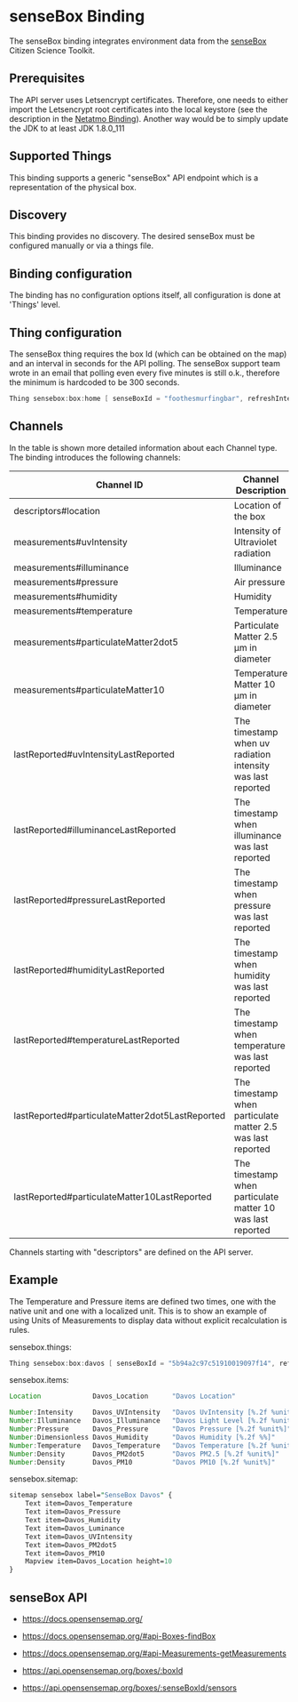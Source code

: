 # senseBox Binding

The senseBox binding integrates environment data from the [senseBox](https://sensebox.de/)
Citizen Science Toolkit.

## Prerequisites

The API server uses Letsencrypt certificates.
Therefore, one needs to either import the Letsencrypt root certificates into the local keystore (see the description in the
[Netatmo Binding](https://www.openhab.org/addons/bindings/netatmo/#missing-certificate-authority)).
Another way would be to simply update the JDK to at least JDK 1.8.0_111

## Supported Things

This binding supports a generic "senseBox" API endpoint which is a representation of the physical box.

## Discovery

This binding provides no discovery.
The desired senseBox must be configured manually or via a things file.

## Binding configuration

The binding has no configuration options itself, all configuration is done at 'Things' level.

## Thing configuration

The senseBox thing requires the box Id (which can be obtained on the map) and an interval in seconds for the API polling.
The senseBox support team wrote in an email that polling even every five minutes is still o.k., therefore the minimum is hardcoded to be 300 seconds.

```java
Thing sensebox:box:home [ senseBoxId = "foothesmurfingbar", refreshInterval = 600 ]
```

## Channels

In the table is shown more detailed information about each Channel type.
The binding introduces the following channels:

| Channel ID                                      | Channel Description                                         | Supported item type  | Advanced |
| ----------------------------------------------- | ----------------------------------------------------------- | -------------------- | -------- |
| descriptors#location                            | Location of the box                                         | Point                | False    |
| measurements#uvIntensity                        | Intensity of Ultraviolet radiation                          | Number:Intensity     | False    |
| measurements#illuminance                        | Illuminance                                                 | Number:Illuminance   | False    |
| measurements#pressure                           | Air pressure                                                | Number:Pressure      | False    |
| measurements#humidity                           | Humidity                                                    | Number:Dimensionless | False    |
| measurements#temperature                        | Temperature                                                 | Number:Temperature   | False    |
| measurements#particulateMatter2dot5             | Particulate Matter 2.5 µm in diameter                       | Number:Density       | False    |
| measurements#particulateMatter10                | Temperature Matter 10 µm in diameter                        | Number:Density       | False    |
| lastReported#uvIntensityLastReported            | The timestamp when uv radiation intensity was last reported | DateTime             | True     |
| lastReported#illuminanceLastReported            | The timestamp when illuminance was last reported            | DateTime             | True     |
| lastReported#pressureLastReported               | The timestamp when pressure was last reported               | DateTime             | True     |
| lastReported#humidityLastReported               | The timestamp when humidity was last reported               | DateTime             | True     |
| lastReported#temperatureLastReported            | The timestamp when temperature was last reported            | DateTime             | True     |
| lastReported#particulateMatter2dot5LastReported | The timestamp when particulate matter 2.5 was last reported | DateTime             | True     |
| lastReported#particulateMatter10LastReported    | The timestamp when particulate matter 10 was last reported  | DateTime             | True     |

Channels starting with "descriptors" are defined on the API server.

## Example

The Temperature and Pressure items are defined two times, one with the native unit and one with a localized unit.
This is to show an example of using Units of Measurements to display data without explicit recalculation is rules.

sensebox.things:

```java
Thing sensebox:box:davos [ senseBoxId = "5b94a2c97c51910019097f14", refreshInterval = 900 ]
```

sensebox.items:

```java
Location             Davos_Location      "Davos Location"                                       { channel = "sensebox:box:davos:descriptors#location" }

Number:Intensity     Davos_UVIntensity   "Davos UvIntensity [%.2f %unit%]"      <light>         { channel = "sensebox:box:davos:measurements#uvIntensity" }
Number:Illuminance   Davos_Illuminance   "Davos Light Level [%.2f %unit%]"      <light>         { channel = "sensebox:box:davos:measurements#illuminance" }
Number:Pressure      Davos_Pressure      "Davos Pressure [%.2f %unit%]"         <pressure>      { channel = "sensebox:box:davos:measurements#pressure" }
Number:Dimensionless Davos_Humidity      "Davos Humidity [%.2f %%]"             <humidity>      { channel = "sensebox:box:davos:measurements#humidity" }
Number:Temperature   Davos_Temperature   "Davos Temperature [%.2f %unit%]"      <temperature>   { channel = "sensebox:box:davos:measurements#temperature" }
Number:Density       Davos_PM2dot5       "Davos PM2.5 [%.2f %unit%]"                            { channel = "sensebox:box:davos:measurements#particulateMatter2dot5" }
Number:Density       Davos_PM10          "Davos PM10 [%.2f %unit%]"                             { channel = "sensebox:box:davos:measurements#particulateMatter10" }
```

sensebox.sitemap:

```perl
sitemap sensebox label="SenseBox Davos" {
    Text item=Davos_Temperature
    Text item=Davos_Pressure
    Text item=Davos_Humidity
    Text item=Davos_Luminance
    Text item=Davos_UVIntensity
    Text item=Davos_PM2dot5
    Text item=Davos_PM10
    Mapview item=Davos_Location height=10
}
```

## senseBox API

- <https://docs.opensensemap.org/>
- <https://docs.opensensemap.org/#api-Boxes-findBox>
- <https://docs.opensensemap.org/#api-Measurements-getMeasurements>

- <https://api.opensensemap.org/boxes/:boxId>
- <https://api.opensensemap.org/boxes/:senseBoxId/sensors>

